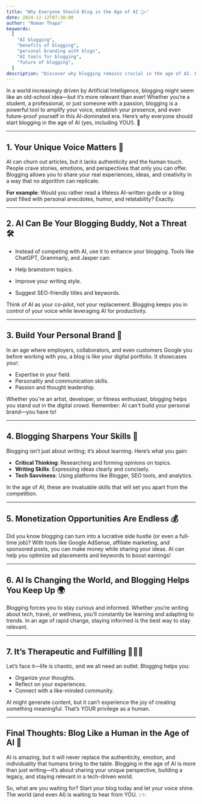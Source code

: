 ```yaml
---
title: "Why Everyone Should Blog in the Age of AI 🤖✍️"
date: 2024-12-12T07:38:00
author: "Roman Thapa"
keywords:
  [
    "AI blogging",
    "benefits of blogging",
    "personal branding with blogs",
    "AI tools for blogging",
    "future of blogging",
  ]
description: "Discover why blogging remains crucial in the age of AI. Learn how it amplifies your voice, builds your brand, and sharpens your skills in a tech-driven world."
---
```


In a world increasingly driven by Artificial Intelligence, blogging might seem like an old-school idea—but it’s more relevant than ever! Whether you’re a student, a professional, or just someone with a passion, blogging is a powerful tool to amplify your voice, establish your presence, and even future-proof yourself in this AI-dominated era. Here’s why everyone should start blogging in the age of AI (yes, including YOU!). 🚀

---

## 1. Your Unique Voice Matters 🎤

AI can churn out articles, but it lacks authenticity and the human touch. People crave stories, emotions, and perspectives that only you can offer. Blogging allows you to share your real experiences, ideas, and creativity in a way that no algorithm can replicate.

**For example**: Would you rather read a lifeless AI-written guide or a blog post filled with personal anecdotes, humor, and relatability? Exactly.

---

## 2. AI Can Be Your Blogging Buddy, Not a Threat 🛠️

- Instead of competing with AI, use it to enhance your blogging. Tools like ChatGPT, Grammarly, and Jasper can:

- Help brainstorm topics.
- Improve your writing style.
- Suggest SEO-friendly titles and keywords.

Think of AI as your co-pilot, not your replacement. Blogging keeps you in control of your voice while leveraging AI for productivity.

---

## 3. Build Your Personal Brand 🌟

In an age where employers, collaborators, and even customers Google you before working with you, a blog is like your digital portfolio. It showcases your:

- Expertise in your field.
- Personality and communication skills.
- Passion and thought leadership.

Whether you're an artist, developer, or fitness enthusiast, blogging helps you stand out in the digital crowd. Remember: AI can't build your personal brand—you have to!

---

## 4. Blogging Sharpens Your Skills 🧠

Blogging isn’t just about writing; it’s about learning. Here’s what you gain:

- **Critical Thinking**: Researching and forming opinions on topics.
- **Writing Skills**: Expressing ideas clearly and concisely.
- **Tech Savviness**: Using platforms like Blogger, SEO tools, and analytics.

In the age of AI, these are invaluable skills that will set you apart from the competition.

---

## 5. Monetization Opportunities Are Endless 💰

Did you know blogging can turn into a lucrative side hustle (or even a full-time job)? With tools like Google AdSense, affiliate marketing, and sponsored posts, you can make money while sharing your ideas. AI can help you optimize ad placements and keywords to boost earnings!

---

## 6. AI Is Changing the World, and Blogging Helps You Keep Up 🌍

Blogging forces you to stay curious and informed. Whether you’re writing about tech, travel, or wellness, you’ll constantly be learning and adapting to trends. In an age of rapid change, staying informed is the best way to stay relevant.

---

## 7. It’s Therapeutic and Fulfilling 🧘‍♂️💡

Let’s face it—life is chaotic, and we all need an outlet. Blogging helps you:

- Organize your thoughts.
- Reflect on your experiences.
- Connect with a like-minded community.

AI might generate content, but it can’t experience the joy of creating something meaningful. That’s YOUR privilege as a human.

---

## Final Thoughts: Blog Like a Human in the Age of AI 🌈

AI is amazing, but it will never replace the authenticity, emotion, and individuality that humans bring to the table. Blogging in the age of AI is more than just writing—it’s about sharing your unique perspective, building a legacy, and staying relevant in a tech-driven world.

So, what are you waiting for? Start your blog today and let your voice shine. The world (and even AI) is waiting to hear from YOU. 💡✨
